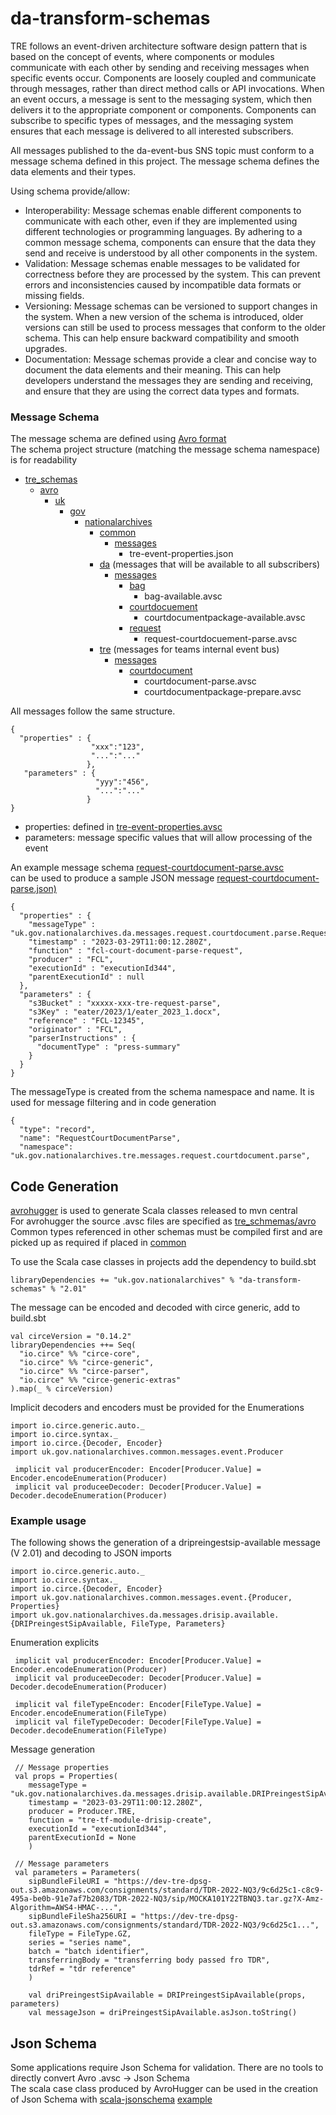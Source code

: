 # da-transform-schemas
TRE follows an event-driven architecture software design pattern that is based on the concept of events,
where components or modules communicate with each other by sending and receiving messages when specific
events occur. Components are loosely coupled and communicate through messages, rather than direct method
calls or API invocations. When an event occurs, a message is sent to the messaging system, which then
delivers it to the appropriate component or components. Components can subscribe to specific types of
messages, and the messaging system ensures that each message is delivered to all interested subscribers.

All messages published to the da-event-bus SNS topic must conform to a message schema defined in this project.
The message schema defines the data elements and their types.

Using schema provide/allow:
- Interoperability: Message schemas enable different components to communicate with each other, even if they are implemented using different technologies or programming languages. By adhering to a common message schema, components can ensure that the data they send and receive is understood by all other components in the system.
- Validation: Message schemas enable messages to be validated for correctness before they are processed by the system. This can prevent errors and inconsistencies caused by incompatible data formats or missing fields.
- Versioning: Message schemas can be versioned to support changes in the system. When a new version of the schema is introduced, older versions can still be used to process messages that conform to the older schema. This can help ensure backward compatibility and smooth upgrades.
- Documentation: Message schemas provide a clear and concise way to document the data elements and their meaning. This can help developers understand the messages they are sending and receiving, and ensure that they are using the correct data types and formats.

### Message Schema
The message schema are defined using [Avro format](https://avro.apache.org/)  
The schema project structure (matching the message schema namespace) is for readability
* [tre_schemas](https://github.com/nationalarchives/da-transform-schemas/tree/DTE-812-v2-tdr-fcl/tre_schemas)
  * [avro](./tre_schemas/avro)
    * [uk](./tre_schemas/avro/uk)
      * [gov](./tre_schemas/avro/uk/gov)
        * [nationalarchives](./tre_schemas/avro/uk/gov/nationalarchives)
          * [common](./tre_schemas/avro/uk/gov/nationalarchives/common)
            * [messages](./tre_schemas/avro/uk/gov/nationalarchives/common/messages)
              * tre-event-properties.json
          * [da](./tre_schemas/avro/uk/gov/nationalarchives/da) (messages that will be available to all subscribers)
            * [messages](./tre_schemas/avro/uk/gov/nationalarchives/da/messages)
              * [bag](./tre_schemas/avro/uk/gov/nationalarchives/da/messages/bag)
                * bag-available.avsc
              * [courtdocuement](./tre_schemas/avro/uk/gov/nationalarchives/da/messages/courtdocument)
                * courtdocumentpackage-available.avsc
              * [request](./tre_schemas/avro/uk/gov/nationalarchives/da/messages/request)
                * request-courtdocuement-parse.avsc
          * [tre](./tre_schemas/avro/uk/gov/nationalarchives/tre) (messages for teams internal event bus)
            * [messages](./tre_schemas/avro/uk/gov/nationalarchives/tre/messages)
              * [courtdocument](./tre_schemas/avro/uk/gov/nationalarchives/tre/messages/courtdocument)
                * courtdocument-parse.avsc
                * courtdocumentpackage-prepare.avsc


All messages follow the same structure.
```
{
  "properties" : {
                  "xxx":"123",
                  "...":"..."
                 },
   "parameters" : {
                   "yyy":"456",
                   "...":"..."
                 }
}
```
- properties: defined in [tre-event-properties.avsc](./tre_schemas/avro/uk/gov/nationalarchives/common/messages/tre-event-properties.avsc)
- parameters: message specific values that will allow processing of the event

An example message schema [request-courtdocument-parse.avsc](https://github.com/nationalarchives/da-transform-schemas/blob/DTE-812-v2-tdr-fcl/tre_schemas/avro/uk/gov/nationalarchives/da/messages/request/request-courtdocument-parse.avsc)  
can be used to produce a sample JSON message [request-courtdocument-parse.json)](https://github.com/nationalarchives/da-transform-schemas/blob/DTE-812-v2-tdr-fcl/json-examples-new-schema/request-courtdocument-parse.json)

```
{
  "properties" : {
    "messageType" : "uk.gov.nationalarchives.da.messages.request.courtdocument.parse.RequestCourtDocumentParse",
    "timestamp" : "2023-03-29T11:00:12.280Z",
    "function" : "fcl-court-document-parse-request",
    "producer" : "FCL",
    "executionId" : "executionId344",
    "parentExecutionId" : null
  },
  "parameters" : {
    "s3Bucket" : "xxxxx-xxx-tre-request-parse",
    "s3Key" : "eater/2023/1/eater_2023_1.docx",
    "reference" : "FCL-12345",
    "originator" : "FCL",
    "parserInstructions" : {
      "documentType" : "press-summary"
    }
  }
}
```
The messageType is created from the schema namespace and name. It is used for message filtering and in code generation
```
{
  "type": "record",
  "name": "RequestCourtDocumentParse",
  "namespace": "uk.gov.nationalarchives.tre.messages.request.courtdocument.parse",
```

## Code Generation

[avrohugger](https://github.com/julianpeeters/avrohugger) is used to generate Scala classes released to mvn central  
For avrohugger the source .avsc files are specified as [tre_schmemas/avro](./tre_schemas/avro)  
Common types referenced in other schemas must be compiled first and are picked up as required if placed in [common](./tre_schemas/avro/uk/gov/nationalarchives/common)

To use the Scala case classes in projects add the dependency to build.sbt

```
libraryDependencies += "uk.gov.nationalarchives" % "da-transform-schemas" % "2.01"
```

The message can be encoded and decoded with circe generic, add to build.sbt
```
val circeVersion = "0.14.2"
libraryDependencies ++= Seq(
  "io.circe" %% "circe-core",
  "io.circe" %% "circe-generic",
  "io.circe" %% "circe-parser",
  "io.circe" %% "circe-generic-extras"
).map(_ % circeVersion)
```

Implicit decoders and encoders must be provided for the Enumerations
```
import io.circe.generic.auto._
import io.circe.syntax._
import io.circe.{Decoder, Encoder}
import uk.gov.nationalarchives.common.messages.event.Producer

 implicit val producerEncoder: Encoder[Producer.Value] = Encoder.encodeEnumeration(Producer)
 implicit val produceeDecoder: Decoder[Producer.Value] = Decoder.decodeEnumeration(Producer)
```
### Example usage
The following shows the generation of a dripreingestsip-available message (V 2.01) and decoding to JSON
imports
```
import io.circe.generic.auto._
import io.circe.syntax._
import io.circe.{Decoder, Encoder}
import uk.gov.nationalarchives.common.messages.event.{Producer, Properties}
import uk.gov.nationalarchives.da.messages.drisip.available.{DRIPreingestSipAvailable, FileType, Parameters}
```
Enumeration explicits
```
 implicit val producerEncoder: Encoder[Producer.Value] = Encoder.encodeEnumeration(Producer)
 implicit val produceeDecoder: Decoder[Producer.Value] = Decoder.decodeEnumeration(Producer)

 implicit val fileTypeEncoder: Encoder[FileType.Value] = Encoder.encodeEnumeration(FileType)
 implicit val fileTypeDecoder: Decoder[FileType.Value] = Decoder.decodeEnumeration(FileType)
 ```
Message generation
```
 // Message properties
 val props = Properties(
    messageType = "uk.gov.nationalarchives.da.messages.drisip.available.DRIPreingestSipAvailable",
    timestamp = "2023-03-29T11:00:12.280Z",
    producer = Producer.TRE,
    function = "tre-tf-module-drisip-create",
    executionId = "executionId344",
    parentExecutionId = None
    )

 // Message parameters
 val parameters = Parameters(
    sipBundleFileURI = "https://dev-tre-dpsg-out.s3.amazonaws.com/consignments/standard/TDR-2022-NQ3/9c6d25c1-c8c9-495a-be0b-91e7af7b2083/TDR-2022-NQ3/sip/MOCKA101Y22TBNQ3.tar.gz?X-Amz-Algorithm=AWS4-HMAC-...",
    sipBundleFileSha256URI = "https://dev-tre-dpsg-out.s3.amazonaws.com/consignments/standard/TDR-2022-NQ3/9c6d25c1...",
    fileType = FileType.GZ,
    series = "series name",
    batch = "batch identifier",
    transferringBody = "transferring body passed fro TDR",
    tdrRef = "tdr reference"
    )

    val driPreingestSipAvailable = DRIPreingestSipAvailable(props, parameters)
    val messageJson = driPreingestSipAvailable.asJson.toString()
```
## Json Schema
Some applications require Json Schema for validation. There are no tools to directly convert Avro .avsc -> Json Schema  
The scala case class produced by AvroHugger can be used in the creation of Json Schema with [scala-jsonschema](https://github.com/andyglow/scala-jsonschema) [example](./src/test/scala/CaseClassToJsonSchema.scala)
